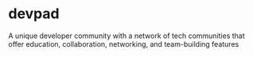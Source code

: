 # devpad
A unique developer community with a network of tech communities that offer education, collaboration, networking, and team-building features
